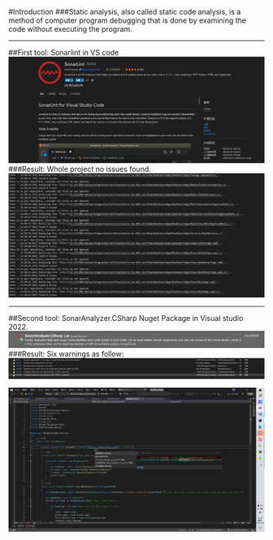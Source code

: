 #Introduction
###Static analysis, also called static code analysis, is a method of computer program debugging that is done by examining the code without executing the program.

---
##First tool: Sonarlint in VS code
![](SonarLint_VSC.PNG)
###Result: Whole project no issues found.
![](StaticAna_sonarlint.PNG)

---
##Second tool: SonarAnalyzer.CSharp Nuget Package in Visual studio 2022.
![](SonarAnalyzer.CSharp.PNG)
###Result: Six warnings as follow:
![](Warning_Info.PNG)

![](Warning_detail%231.png)